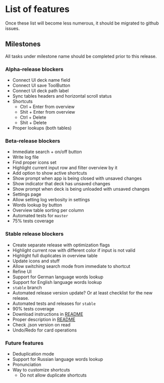# List of features

Once these list will become less numerous, it should be migrated to github issues.

## Milestones

All tasks under milestone name should be completed prior to this release.

### Alpha-release blockers

* Connect UI deck name field
* Connect UI save ToolButton
* Connect UI deck path label
* Sync tables headers and horizontal scroll status
* Shortcuts
  * Ctrl + Enter from overview
  * Shit + Enter from overview
  * Ctrl + Delete
  * Shit + Delete
* Proper lookups (both tables)

### Beta-release blockers

* Immediate search + on/off button
* Write log file
* Find proper icons set
* Highlight current input row and filter overview by it
* Add option to show active shortcuts
* Show prompt when app is being closed with unsaved changes
* Show indicator that deck has unsaved changes
* Show prompt when deck is being unloaded with unsaved changes
* Settings page
* Allow setting log verbosity in settings
* Words lookup by button
* Overview table sorting per column
* Automated tests for `master`
* 75% tests coverage

### Stable release blockers

* Create separate release with optimization flags
* Highlight current row with different color if input is not valid
* Highlight full duplicates in overview table
* Update icons and stuff
* Allow switching search mode from immediate to shortcut
* Refine UI
* Support for German language words lookup
* Support for English language words lookup
* `stable` branch
* Automated release version update? Or at least checklist for the new release.
* Automated tests and releases for `stable`
* 90% tests coverage
* Download instructions in [README](README.md)
* Proper description in [README](README.md)
* Check .json version on read
* Undo/Redo for card operations

### Future features

* Deduplication mode
* Support for Russian language words lookup
* Pronunciation
* Way to customize shortcuts
    * Do not allow duplicate shortcuts
